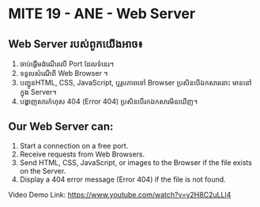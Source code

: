 # MITE 19 - ANE - Web Server

## Web Server របស់ពូកយើងអាច៖
1.	ចាប់ផ្តើមដំណើរលើ Port ដែលទំនេរ។
2.	ទទួលសំណើពី Web Browser ។
3.	បញ្ជូនHTML, CSS, JavaScript, ឬរូបភាពទៅ Browser ប្រសិនបើឯកសារនោះ មាននៅក្នុង Server។
4.	បង្ហាញសារកំហុស 404 (Error 404) ប្រសិនបើរកឯកសារមិនឃើញ។

## Our Web Server can:
1. Start a connection on a free port.
2. Receive requests from Web Browsers.
3. Send HTML, CSS, JavaScript, or images to the Browser if the file exists on the Server.
4. Display a 404 error message (Error 404) if the file is not found.

Video Demo Link: https://www.youtube.com/watch?v=y2H8C2uLLl4
